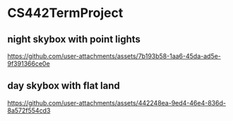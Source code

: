 # CS442TermProject


## night skybox with point lights
https://github.com/user-attachments/assets/7b193b58-1aa6-45da-ad5e-9f391366ce0e


## day skybox with flat land
https://github.com/user-attachments/assets/442248ea-9ed4-46e4-836d-8a572f554cd3

